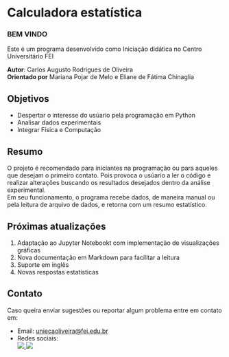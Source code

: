 # Calculadora estatística
### __BEM VINDO__
Este é um programa desenvolvido como Iniciação didática no Centro Universitário FEI

**Autor**: Carlos Augusto Rodrigues de Oliveira   
**Orientado por** Mariana Pojar de Melo e Eliane de Fátima Chinaglia


## Objetivos

* Despertar o interesse do usúario pela programação em Python
* Analisar dados experimentais  
* Integrar Física e Computação 

## Resumo

O projeto é recomendado para iniciantes na programação ou para aqueles que desejam o primeiro contato. 
Pois provoca o usúario a ler o código e realizar alterações buscando os resultados desejados dentro da análise experimental.  
Em seu funcionamento, o programa recebe dados, de maneira manual ou pela leitura de arquivo de dados, e retorna com um resumo estatístico. 

## Próximas atualizações

1. Adaptação ao Jupyter Notebookt com implementação de visualizações gráficas
2. Nova documentação em Markdown para facilitar a leitura
3. Suporte em inglês 
4. Novas respostas estatísticas 

## Contato

Caso queira enviar sugestões ou reportar algum problema entre em contato em: 

* Email: uniecaoliveira@fei.edu.br
* Redes sociais:  
<a href="https://www.instagram.com/gustc_carlos/" target="_blank"><img src="https://img.shields.io/badge/-Instagram-%23E4405F?style=for-the-badge&logo=instagram&logoColor=white" target="_blank">
</a> <a href="https://twitter.com/gustc_carlos" target="_blank"><img src="https://img.shields.io/badge/Twitter-1DA1F2?style=for-the-badge&logo=twitter&logoColor=white" target="_blank">
